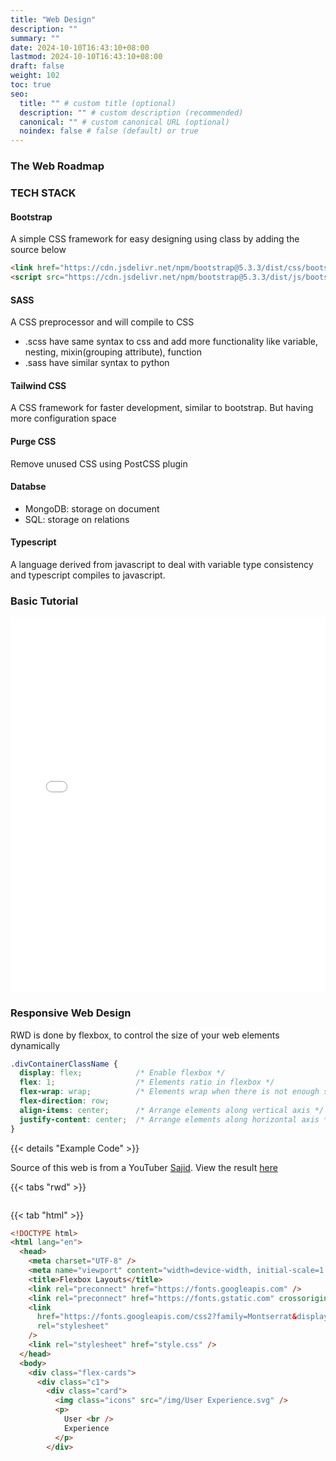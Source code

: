 ```yaml
---
title: "Web Design"
description: ""
summary: ""
date: 2024-10-10T16:43:10+08:00
lastmod: 2024-10-10T16:43:10+08:00
draft: false
weight: 102
toc: true
seo:
  title: "" # custom title (optional)
  description: "" # custom description (recommended)
  canonical: "" # custom canonical URL (optional)
  noindex: false # false (default) or true
---
```

### The Web Roadmap

### TECH STACK

#### Bootstrap

A simple CSS framework for easy designing using class by adding the source below

```html
<link href="https://cdn.jsdelivr.net/npm/bootstrap@5.3.3/dist/css/bootstrap.min.css" rel="stylesheet">
<script src="https://cdn.jsdelivr.net/npm/bootstrap@5.3.3/dist/js/bootstrap.bundle.min.js"></script>
```

#### SASS

A CSS preprocessor and will compile to CSS

- .scss have same syntax to css and add more functionality like variable, nesting, mixin(grouping attribute), function
- .sass have similar syntax to python

#### Tailwind CSS

A CSS framework for faster development, similar to bootstrap. But having more configuration space

#### Purge CSS

Remove unused CSS using PostCSS plugin

#### Databse

- MongoDB: storage on document
- SQL: storage on relations

#### Typescript

A language derived from javascript to deal with variable type consistency and typescript compiles to javascript.

### Basic Tutorial

<iframe src="/web" width="100%" height="600" style="border:none;"></iframe>

### Responsive Web Design

RWD is done by flexbox, to control the size of your web elements dynamically

```css
.divContainerClassName {
  display: flex;            /* Enable flexbox */
  flex: 1;                  /* Elements ratio in flexbox */
  flex-wrap: wrap;          /* Elements wrap when there is not enough space */
  flex-direction: row;
  align-items: center;      /* Arrange elements along vertical axis */
  justify-content: center;  /* Arrange elements along horizontal axis */
}
```

{{< details "Example Code" >}}

Source of this web is from a YouTuber [Sajid](https://www.youtube.com/watch?v=FbNvYvTkP64&t=5s&ab_channel=Sajid). View the result [here](/rwd/index.html)

{{< tabs "rwd" >}}

<div style="height:400px; overflow:auto">

{{< tab "html" >}}

```html
<!DOCTYPE html>
<html lang="en">
  <head>
    <meta charset="UTF-8" />
    <meta name="viewport" content="width=device-width, initial-scale=1.0" />
    <title>Flexbox Layouts</title>
    <link rel="preconnect" href="https://fonts.googleapis.com" />
    <link rel="preconnect" href="https://fonts.gstatic.com" crossorigin />
    <link
      href="https://fonts.googleapis.com/css2?family=Montserrat&display=swap"
      rel="stylesheet"
    />
    <link rel="stylesheet" href="style.css" />
  </head>
  <body>
    <div class="flex-cards">
      <div class="c1">
        <div class="card">
          <img class="icons" src="/img/User Experience.svg" />
          <p>
            User <br />
            Experience
          </p>
        </div>
        <div class="card">
          <img class="icons" src="/img/Market research.svg" />
          <p>
            Market <br />
            Research
          </p>
        </div>
        <div class="card">
          <img class="icons" src="/img/wireframes and prototype.svg" />
          <p>
            Wireframes & <br />
            Prototypes
          </p>
        </div>
        <div class="card">
          <img class="icons" src="/img/Visual design.svg" />
          <p>
            Visual <br />
            Design
          </p>
        </div>
        <div class="card2">
          <img class="icons2" src="/img/Research.svg" />
          <p class="p1">Research</p>
        </div>
      </div>
      <div class="c2">
        <div class="card1">
          <img class="logo-icon" src="/img/Logo.svg" />
        </div>
        <div class="card2">
          <img class="icons2" src="/img/Design.svg" />
          <p class="p1">Design</p>
        </div>
      </div>
      <div class="c3">
        <div class="card3">
          <img class="icons1" src="/img/sper fast speed.svg" />
          <p>Super Fast Speed</p>
        </div>
        <div class="card">
          <img class="icons" src="/img/Responsive layouts.svg" />
          <p>
            Responsive <br />
            Layouts
          </p>
        </div>
        <div class="card">
          <img class="icons" src="/img/web security.svg" />
          <p>
            Web <br />
            Security
          </p>
        </div>
        <div class="card2">
          <img class="icons2" src="/img/Development.svg" />
          <p class="p1">Development</p>
        </div>
      </div>
    </div>
  </body>
</html>
```

{{< /tab >}}

{{< tab "css" >}}

```css
:root {
  --ff: "Montserrat", sans-serif;
  --p: 18px/22px var(--ff);
  --p1: 24px/30px var(--ff);
  --colorbody: #fff;
  --colora: #537fe7;
  --colora2: #ffe537;
  --colorp: #1e1e1e;
  --colors: #f2f2f2;
  --shadow: #00000030 0px 0px 10px 0px;
  --transition: 0.3s ease-in-out;
}
body {
  font: var(--p);
  background-color: var(--colorbody);
  color: var(--colors);
  text-align: center;
  margin: auto;
}

p,
.p1 {
  margin: 0;
}
.p1 {
  font: var(--p1);
}

.card,
.card1,
.card2,
.card3 {
  background-color: var(--colorp);
  border-radius: 12px;
  flex: 1;
  display: flex;
  flex-direction: column;
  gap: 10px;
  align-items: center;
  justify-content: center;
  transition: var(--transition);
}

.card3:hover,
.card2:hover,
.card1:hover,
.card:hover {
  scale: 1.02;
  box-shadow: var(--shadow);
}

.icons {
  height: 40px;
}
.icons2 {
  height: 32px;
}
.icons1 {
  height: 60px;
}
.logo-icon {
  width: 100px;
}

.flex-cards {
  width: 90%;
  max-width: 1080px;
  margin: 100px auto;
  display: flex;
  gap: 10px;
  flex-wrap: wrap;
}

.flex-cards > div {
  flex: 1;
}
.card {
  min-width: 160px;
  height: 165px;
}
.card1 {
  min-width: 330px;
  height: 340px;
}
.card2 {
  min-width: 330px;
  height: 80px;
  flex-direction: row;
}
.card3 {
  min-width: 330px;
  height: 165px;
}

.c1,
.c2,
.c3 {
  display: flex;
  gap: 10px;
  min-width: 330px;
  flex-wrap: wrap;
}
```

{{< /tab >}}

{{< /tabs >}}

{{< /details >}}

### Icons

Discover amazing icon from [fontawesome](https://fontawesome.com/start) and embed into web

#### Figma

Figma is a collaborative web application for interface design. Making layout with autolayout, variable

### Wordpress

A web content management system. Build website on templates easily

javafx, doks, markdown, design, reference, awt, concept
